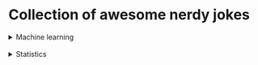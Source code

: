 # Collection of awesome nerdy jokes

<details><summary>Machine learning</summary>
  <br>
What did one support vector say to another? 
- I feel so marginalized.
  <br><br>
Dad: "So, just because all of your friends jump off a bridge, does that mean you also jump off a bridge???"
  <br>
Machine learning algorithm: "Yes."
  <br>
 </details>
<br>
<details><summary>Statistics</summary>
  <br>
How did the random variable get into the club?
- By showing a fake iid.
 <br> <br>
Numbers are like people; torture them enough and they'll tell you anything.
 <br> <br>
Statisticians show that those who celebrate more birthdays live longer.
 <br> <br>
Logic is a systematic method for getting the wrong conclusion with confidence. Statistics is a systematic method for getting the wrong conclusion with 95 percent confidence.
 <br> <br>
What did the z distribution say to the t distribution? <br>
- You may look like me but you're not normal.
 <br> <br>
How many statisticians does it take to change a light bulb? <br>
- That depends. It is really a matter of power.
<br>
</details>


